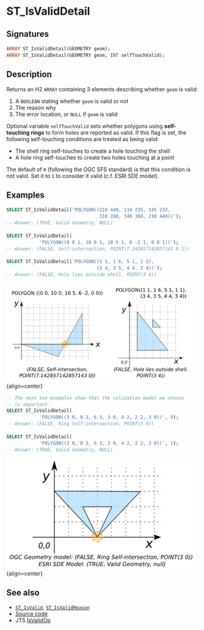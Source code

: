 # ST_IsValidDetail

## Signatures

```sql
ARRAY ST_IsValidDetail(GEOMETRY geom);
ARRAY ST_IsValidDetail(GEOMETRY geom, INT selfTouchValid);
```

## Description

Returns an H2 `ARRAY` containing 3 elements describing whether `geom` is valid:

1. A `BOOLEAN` stating whether `geom` is valid or not
2. The reason why
3. The error location, or `NULL` if `geom` is valid

Optional variable `selfTouchValid` sets whether polygons using
**self-touching rings** to form holes are reported as valid. If this
flag is set, the following self-touching conditions are treated as
being valid:

* The shell ring self-touches to create a hole touching the shell
* A hole ring self-touches to create two holes touching at a point

The default of `0` (following the OGC SFS standard) is that this
condition is not valid. Set it to `1` to consider it valid (c.f.
ESRI SDE model).

## Examples

```sql
SELECT ST_IsValidDetail('POLYGON((210 440, 134 235, 145 233,
                                  310 200, 340 360, 210 440))');
-- Answer: (TRUE, Valid Geometry, NULL)

SELECT ST_IsValidDetail(
            'POLYGON((0 0 1, 10 0 1, 10 5 1, 6 -2 1, 0 0 1))');
-- Answer: (FALSE, Self-intersection, POINT(7.142857142857143 0 1))

SELECT ST_IsValidDetail('POLYGON((1 1, 1 6, 5 1, 1 1),
                                 (3 4, 3 5, 4 4, 3 4))');
-- Answer: (FALSE, Hole lies outside shell, POINT(3 4))
```

![](./ST_IsValidDetail_1.png){align=center}

```sql
-- The next two examples show that the validation model we choose
-- is important.
SELECT ST_IsValidDetail(
            'POLYGON((3 0, 0 3, 6 3, 3 0, 4 2, 2 2, 3 0))', 0);
-- Answer: (FALSE, Ring Self-intersection, POINT(3 0))

SELECT ST_IsValidDetail(
            'POLYGON((3 0, 0 3, 6 3, 3 0, 4 2, 2 2, 3 0))', 1);
-- Answer: (TRUE, Valid Geometry, NULL)
```

![](./ST_IsValidDetail_2.png){align=center}

## See also

* [`ST_IsValid`](../ST_IsValid), [`ST_IsValidReason`](../ST_IsValidReason)
* <a href="https://github.com/orbisgis/h2gis/blob/master/h2gis-functions/src/main/java/org/h2gis/functions/spatial/properties/ST_IsValidDetail.java" target="_blank">Source code</a>
* JTS [IsValidOp][jts]

[jts]: http://tsusiatsoftware.net/jts/javadoc/com/vividsolutions/jts/operation/valid/IsValidOp.html
